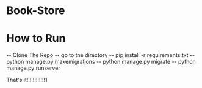 # Book-Store

# How to Run

-- Clone The Repo
-- go to the directory
-- pip install -r requirements.txt
-- python manage.py makemigrations
-- python manage.py migrate
-- python manage.py runserver

That's it!!!!!!!!!!!!1
